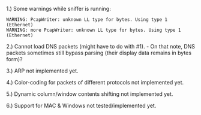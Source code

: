 1.) Some warnings while sniffer is running:
```
WARNING: PcapWriter: unknown LL type for bytes. Using type 1 (Ethernet)
WARNING: more PcapWriter: unknown LL type for bytes. Using type 1 (Ethernet)
```

2.) Cannot load DNS packets (might have to do with #1).
    - On that note, DNS packets sometimes still bypass parsing (their display data remains in bytes form)?

3.) ARP not implemented yet.

4.) Color-coding for packets of different protocols not implemented yet.

5.) Dynamic column/window contents shifting not implemented yet.

6.) Support for MAC & Windows not tested/implemented yet.
